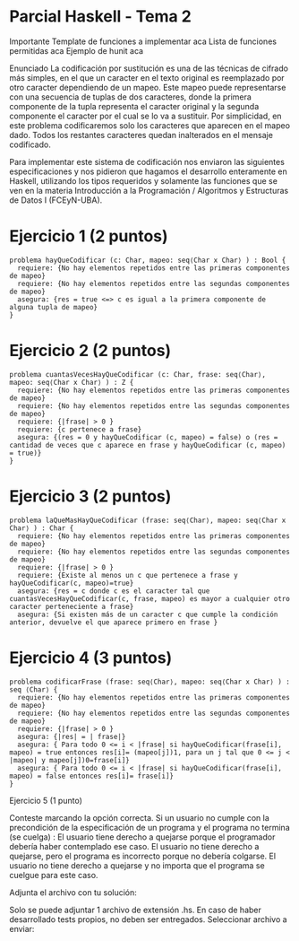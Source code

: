 
# Parcial Haskell - Tema 2

Importante
Template de funciones a implementar aca
Lista de funciones permitidas aca
Ejemplo de hunit aca

Enunciado
La codificación por sustitución es una de las técnicas de cifrado más simples, en el que un caracter en el texto original es reemplazado por otro caracter dependiendo de un mapeo. Este mapeo puede representarse con una secuencia de tuplas de dos caracteres, donde la primera componente de la tupla representa el caracter original y la segunda componente el caracter por el cual se lo va a sustituir. Por simplicidad, en este problema codificaremos solo los caracteres que aparecen en el mapeo dado. Todos los restantes caracteres quedan inalterados en el mensaje codificado.

Para implementar este sistema de codificación nos enviaron las siguientes especificaciones y nos pidieron que hagamos el desarrollo enteramente en Haskell, utilizando los tipos requeridos y solamente las funciones que se ven en la materia Introducción a la Programación / Algoritmos y Estructuras de Datos I (FCEyN-UBA).

# Ejercicio 1 (2 puntos)

```
problema hayQueCodificar (c: Char, mapeo: seq⟨Char x Char⟩ ) : Bool {
  requiere: {No hay elementos repetidos entre las primeras componentes de mapeo}
  requiere: {No hay elementos repetidos entre las segundas componentes de mapeo}
  asegura: {res = true <=> c es igual a la primera componente de alguna tupla de mapeo}
}
```
# Ejercicio 2 (2 puntos)
```
problema cuantasVecesHayQueCodificar (c: Char, frase: seq⟨Char⟩, mapeo: seq⟨Char x Char⟩ ) : Z {
  requiere: {No hay elementos repetidos entre las primeras componentes de mapeo}
  requiere: {No hay elementos repetidos entre las segundas componentes de mapeo}
  requiere: {|frase| > 0 }
  requiere: {c pertenece a frase}
  asegura: {(res = 0 y hayQueCodificar (c, mapeo) = false) o (res = cantidad de veces que c aparece en frase y hayQueCodificar (c, mapeo) = true)}
}
```

# Ejercicio 3 (2 puntos)
```
problema laQueMasHayQueCodificar (frase: seq⟨Char⟩, mapeo: seq⟨Char x Char⟩ ) : Char {
  requiere: {No hay elementos repetidos entre las primeras componentes de mapeo}
  requiere: {No hay elementos repetidos entre las segundas componentes de mapeo}
  requiere: {|frase| > 0 }
  requiere: {Existe al menos un c que pertenece a frase y hayQueCodificar(c, mapeo)=true}
  asegura: {res = c donde c es el caracter tal que cuantasVecesHayQueCodificar(c, frase, mapeo) es mayor a cualquier otro caracter perteneciente a frase}
  asegura: {Si existen más de un caracter c que cumple la condición anterior, devuelve el que aparece primero en frase }
```
# Ejercicio 4 (3 puntos)

```
problema codificarFrase (frase: seq⟨Char⟩, mapeo: seq⟨Char x Char⟩ ) : seq ⟨Char⟩ {
  requiere: {No hay elementos repetidos entre las primeras componentes de mapeo}
  requiere: {No hay elementos repetidos entre las segundas componentes de mapeo}
  requiere: {|frase| > 0 }
  asegura: {|res| = | frase|}
  asegura: { Para todo 0 <= i < |frase| si hayQueCodificar(frase[i], mapeo) = true entonces res[i]= (mapeo[j])1, para un j tal que 0 <= j < |mapeo| y mapeo[j])0=frase[i]}
  asegura: { Para todo 0 <= i < |frase| si hayQueCodificar(frase[i], mapeo) = false entonces res[i]= frase[i]}
}
```
Ejercicio 5 (1 punto)

Conteste marcando la opción correcta. Si un usuario no cumple con la precondición de la especificación de un programa y el programa no termina (se cuelga) :
El usuario tiene derecho a quejarse porque el programador debería haber contemplado ese caso.
El usuario no tiene derecho a quejarse, pero el programa es incorrecto porque no debería colgarse.
El usuario no tiene derecho a quejarse y no importa que el programa se cuelgue para este caso.

Adjunta el archivo con tu solución:

Solo se puede adjuntar 1 archivo de extensión .hs. En caso de haber desarrollado tests propios, no deben ser entregados.
Seleccionar archivo a enviar:
